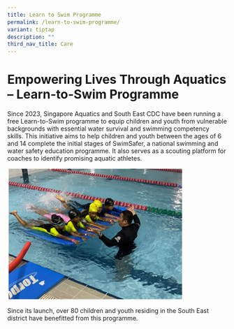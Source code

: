 ```yaml
---
title: Learn to Swim Programme
permalink: /learn-to-swim-programme/
variant: tiptap
description: ""
third_nav_title: Care
---
```

<h1><strong>Empowering Lives Through Aquatics – Learn-to-Swim Programme</strong></h1>
<p>Since 2023, Singapore Aquatics and South East CDC have been running a
free Learn-to-Swim programme to equip children and youth from vulnerable
backgrounds with essential water survival and swimming competency skills.&nbsp;This
initiative aims to help children and youth between the ages of 6 and 14
complete the initial stages of SwimSafer, a national swimming and water
safety education programme. It also serves as a scouting platform for coaches
to identify promising aquatic athletes.</p>
<p></p>
<div class="isomer-image-wrapper">
<img style="width: 80%;" height="auto" width="100%" alt="learn to swim" src="/images/What We Do/CARE/Picture1.png">
</div>
<p>Since its launch, over 80 children and youth residing in the South East
district have benefitted from this programme.</p>